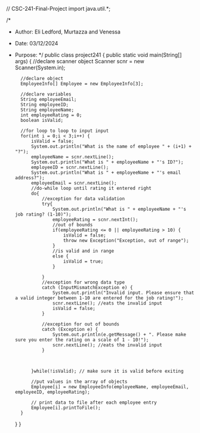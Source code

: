 // CSC-241-Final-Project 
import java.util.*;

/*
* Author: Eli Ledford, Murtazza and Venessa
* Date: 03/12/2024
* Purpose: 
*/
public class project241 {
	public static void main(String[] args) {
		//declare scanner object
		Scanner scnr = new Scanner(System.in);
		
		//declare object
		EmployeeInfo[] Employee = new EmployeeInfo[3]; 
		
		//declare variables
		String employeeEmail;
		String employeeID;
		String employeeName;
		int employeeRating = 0;
		boolean isValid;
		
		//for loop to loop to input input
		for(int i = 0;i < 3;i++) {
			isValid = false;
			System.out.println("What is the name of employee " + (i+1) + "?");
			employeeName = scnr.nextLine();
			System.out.println("What is " + employeeName + "'s ID?");
			employeeID = scnr.nextLine();
			System.out.println("What is " + employeeName + "'s email address?");
			employeeEmail = scnr.nextLine();
			//do-while loop until rating it entered right
			do{
				//exception for data validation
				try{
					System.out.println("What is " + employeeName + "'s job rating? (1-10)");
					employeeRating = scnr.nextInt();
					//out of bounds
					if(employeeRating <= 0 || employeeRating > 10) {
						isValid = false;
						throw new Exception("Exception, out of range");
					}
					//is valid and in range
					else {
						isValid = true;
					}
					
				}
				//exception for wrong data type
				catch (InputMismatchException e) {
			        System.out.println("Invalid input. Please ensure that a valid integer between 1-10 are entered for the job rating!");
			        scnr.nextLine(); //eats the invalid input
			        isValid = false;
				}
				
				//exception for out of bounds
				catch (Exception e) {
					System.out.println(e.getMessage() + ". Please make sure you enter the rating on a scale of 1 - 10!");
					scnr.nextLine(); //eats the invalid input
				}
				
				
				
			}while(!isValid); // make sure it is valid before exiting
			
			//put values in the array of objects
			Employee[i] = new EmployeeInfo(employeeName, employeeEmail, employeeID, employeeRating);
			
			// print data to file after each employee entry
			Employee[i].printToFile();
		}
		
		
		
		
		
	}
}

